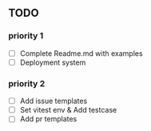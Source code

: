 ## TODO

### priority 1

- [ ] Complete Readme.md with examples
- [ ] Deployment system

### priority 2

- [ ] Add issue templates
- [ ] Set vitest env & Add testcase
- [ ] Add pr templates
